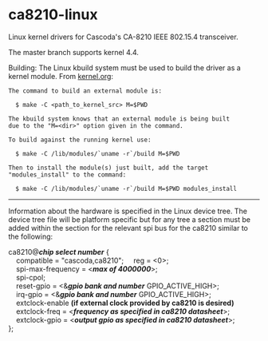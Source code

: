 # ca8210-linux
Linux kernel drivers for Cascoda's CA-8210 IEEE 802.15.4 transceiver.

The master branch supports kernel 4.4.

Building:
The Linux kbuild system must be used to build the driver as a kernel module. From [kernel.org](https://www.kernel.org/doc/Documentation/kbuild/modules.txt):

    The command to build an external module is:

	  $ make -C <path_to_kernel_src> M=$PWD

	The kbuild system knows that an external module is being built
	due to the "M=<dir>" option given in the command.

	To build against the running kernel use:

	  $ make -C /lib/modules/`uname -r`/build M=$PWD

	Then to install the module(s) just built, add the target
	"modules_install" to the command:

	  $ make -C /lib/modules/`uname -r`/build M=$PWD modules_install
	 
---
Information about the hardware is specified in the Linux device tree. The device tree file will be platform specific but for any tree a section must be added within the section for the relevant spi bus for the ca8210 similar to the following:

ca8210@**_chip select number_** {  
&nbsp;&nbsp;&nbsp;&nbsp;compatible = "cascoda,ca8210";
&nbsp;&nbsp;&nbsp;&nbsp;reg = <0>;  
&nbsp;&nbsp;&nbsp;&nbsp;spi-max-frequency = <**_max of 4000000_**>;  
&nbsp;&nbsp;&nbsp;&nbsp;spi-cpol;  
&nbsp;&nbsp;&nbsp;&nbsp;reset-gpio = <&**_gpio bank and number_** GPIO_ACTIVE_HIGH>;  
&nbsp;&nbsp;&nbsp;&nbsp;irq-gpio = <&**_gpio bank and number_** GPIO_ACTIVE_HIGH>;  
&nbsp;&nbsp;&nbsp;&nbsp;extclock-enable **(if external clock provided by ca8210 is desired)**  
&nbsp;&nbsp;&nbsp;&nbsp;extclock-freq = <**_frequency as specified in ca8210 datasheet_**>;  
&nbsp;&nbsp;&nbsp;&nbsp;extclock-gpio = <**_output gpio as specified in ca8210 datasheet_**>;  
};
